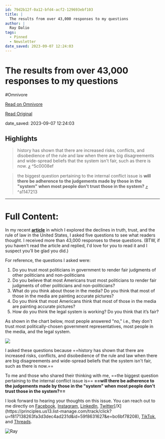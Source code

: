 ```yaml
---
id: 79d2b12f-0a12-bfd4-acf2-129693ebf103
title: |
  The results from over 43,000 responses to my questions
author: |
  Ray Dalio
tags:
  - Pinned
  - Newsletter
date_saved: 2023-09-07 12:24:03
---
```


# The results from over 43,000 responses to my questions
#Omnivore

[Read on Omnivore](https://omnivore.app/me/the-results-from-over-43-000-responses-to-my-questions-18a707531b7)

[Read Original](https://omnivore.app/no_url?q=cba748a3-973c-4ba2-9b78-88fe53da96ef)

date_saved: 2023-09-07 12:24:03


## Highlights

> history has shown that there are increased risks, conflicts, and disobedience of the rule and law when there are big disagreements and wide-spread beliefs that the system isn't fair, such as there is now.  [⤴️](https://omnivore.app/me/the-results-from-over-43-000-responses-to-my-questions-18a707531b7#5c0008ef-9804-4a54-872b-9012b309effb)  ^5c0008ef

> the biggest question pertaining to the internal conflict issue is **will there be adherence to the judgements made by those in the "system" when most people don't trust those in the system?** [⤴️](https://omnivore.app/me/the-results-from-over-43-000-responses-to-my-questions-18a707531b7#a1147213-7a86-4daa-bcfa-74e41c33576f)  ^a1147213


--- 

# Full Content: 

In my recent **[article](https://principles.us13.list-manage.com/track/click?u=f817138263fa3d3dec4ad231d&id=9a07be8c9b&e=bc6bf78208)** in which I explored the declines in truth, trust, and the rule of law in the United States, I asked five questions to see what readers thought. I received more than 43,000 responses to these questions. (BTW, if you haven't read the article and replied, I'd love for you to read it and I suspect you’ll be glad you did.) 

For reference, the questions I asked were:

1. Do you trust most politicians in government to render fair judgments of other politicians and non-politicians
2. Do you believe that most Americans trust most politicians to render fair judgments of other politicians and non-politicians?
3. What do you think about those in the media? Do you think that most of those in the media are painting accurate pictures?
4. Do you think that most Americans think that most of those in the media are painting accurate pictures?
5. How do you think the legal system is working? Do you think that it’s fair?

As shown in the chart below, most people answered "no," i.e., they don't trust most politically-chosen government representatives, most people in the media, and the legal system. 

[ ![](https://proxy-prod.omnivore-image-cache.app/564x0,soCOxNIfQ3u-OiyQHBtL-Spo6Ql8HLoHKKTt_LMGDXl0/https://mcusercontent.com/f817138263fa3d3dec4ad231d/images/2e36e222-4a9c-d2f9-272b-d5e15f81f687.png) ](https://principles.us13.list-manage.com/track/click?u=f817138263fa3d3dec4ad231d&id=53174312e2&e=bc6bf78208) 

I asked these questions because ==history has shown that there are increased risks, conflicts, and disobedience of the rule and law when there are big disagreements and wide-spread beliefs that the system isn't fair, such as there is now.== 

To me and those who shared their thinking with me, ==the biggest question pertaining to the internal conflict issue is== **==will there be adherence to the judgements made by those in the "system" when most people don't trust those in the system?==** 

I look forward to hearing your thoughts on this issue. You can reach out to me directly on [Facebook](https://principles.us13.list-manage.com/track/click?u=f817138263fa3d3dec4ad231d&id=ed4de67d89&e=bc6bf78208 "https://www.facebook.com/raydalio/"), [Instagram](https://principles.us13.list-manage.com/track/click?u=f817138263fa3d3dec4ad231d&id=d4421c8353&e=bc6bf78208 "https://www.instagram.com/raydalio/?hl=en"), [LinkedIn](https://principles.us13.list-manage.com/track/click?u=f817138263fa3d3dec4ad231d&id=d06cd91489&e=bc6bf78208 "https://www.linkedin.com/in/raydalio/"), [Twitter](https://principles.us13.list-manage.com/track/click?u=f817138263fa3d3dec4ad231d&id=3246020c49&e=bc6bf78208 "https://twitter.com/RayDalio")[/X](https://principles.us13.list-manage.com/track/click?u=f817138263fa3d3dec4ad231d&id=59f8631627&e=bc6bf78208), [TikTok](https://principles.us13.list-manage.com/track/click?u=f817138263fa3d3dec4ad231d&id=dde084147d&e=bc6bf78208 "Original URL:https://www.tiktok.com/@principlesbyraydalio?lang=enClick to follow link."), and [Threads](https://principles.us13.list-manage.com/track/click?u=f817138263fa3d3dec4ad231d&id=e2fd742b3d&e=bc6bf78208 "Original URL:https://www.threads.net/@raydalioClick to follow link.").

![Ray](https://proxy-prod.omnivore-image-cache.app/35x60,sBV54qAhXAAW1065aNdmAzI3A7ZOhHvyCszJt5Wvygqs/https://gallery.mailchimp.com/f817138263fa3d3dec4ad231d/images/421ebd35-2b83-4032-8d52-869abf3d9f92.png) 
